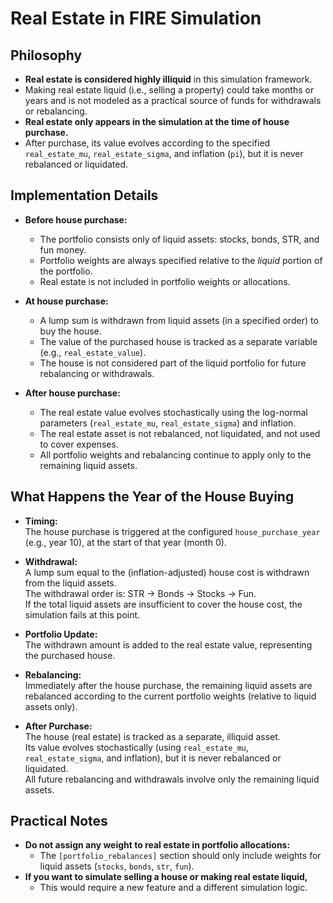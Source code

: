 # Real Estate in FIRE Simulation

## Philosophy

- **Real estate is considered highly illiquid** in this simulation framework.
- Making real estate liquid (i.e., selling a property) could take months or years and is not modeled as a practical source of funds for withdrawals or rebalancing.
- **Real estate only appears in the simulation at the time of house purchase.**
- After purchase, its value evolves according to the specified `real_estate_mu`, `real_estate_sigma`, and inflation (`pi`), but it is never rebalanced or liquidated.

## Implementation Details

- **Before house purchase:**  
  - The portfolio consists only of liquid assets: stocks, bonds, STR, and fun money.
  - Portfolio weights are always specified relative to the *liquid* portion of the portfolio.
  - Real estate is not included in portfolio weights or allocations.

- **At house purchase:**  
  - A lump sum is withdrawn from liquid assets (in a specified order) to buy the house.
  - The value of the purchased house is tracked as a separate variable (e.g., `real_estate_value`).
  - The house is not considered part of the liquid portfolio for future rebalancing or withdrawals.

- **After house purchase:**  
  - The real estate value evolves stochastically using the log-normal parameters (`real_estate_mu`, `real_estate_sigma`) and inflation.
  - The real estate asset is not rebalanced, not liquidated, and not used to cover expenses.
  - All portfolio weights and rebalancing continue to apply only to the remaining liquid assets.

## What Happens the Year of the House Buying

- **Timing:**  
  The house purchase is triggered at the configured `house_purchase_year` (e.g., year 10), at the start of that year (month 0).

- **Withdrawal:**  
  A lump sum equal to the (inflation-adjusted) house cost is withdrawn from the liquid assets.  
  The withdrawal order is: STR → Bonds → Stocks → Fun.  
  If the total liquid assets are insufficient to cover the house cost, the simulation fails at this point.

- **Portfolio Update:**  
  The withdrawn amount is added to the real estate value, representing the purchased house.

- **Rebalancing:**  
  Immediately after the house purchase, the remaining liquid assets are rebalanced according to the current portfolio weights (relative to liquid assets only).

- **After Purchase:**  
  The house (real estate) is tracked as a separate, illiquid asset.  
  Its value evolves stochastically (using `real_estate_mu`, `real_estate_sigma`, and inflation), but it is never rebalanced or liquidated.  
  All future rebalancing and withdrawals involve only the remaining liquid assets.

## Practical Notes

- **Do not assign any weight to real estate in portfolio allocations:**  
  - The `[portfolio_rebalances]` section should only include weights for liquid assets (`stocks`, `bonds`, `str`, `fun`).
- **If you want to simulate selling a house or making real estate liquid,**  
  - This would require a new feature and a different simulation logic.
